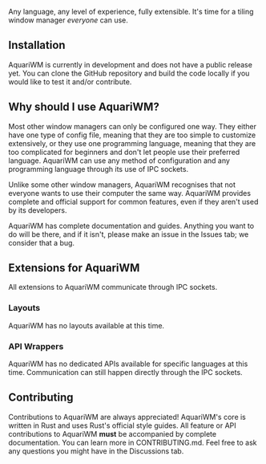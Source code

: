 Any language, any level of experience, fully extensible. It's time for a tiling window manager
*everyone* can use.

## Installation
AquariWM is currently in development and does not have a public release yet. You can clone the
GitHub repository and build the code locally if you would like to test it and/or contribute.

## Why should I use AquariWM?
Most other window managers can only be configured one way. They either have one type of config
file, meaning that they are too simple to customize extensively, or they use one programming
language, meaning that they are too complicated for beginners and don't let people use their
preferred language. AquariWM can use any method of configuration and any programming language
through its use of IPC sockets.

Unlike some other window managers, AquariWM recognises that not everyone wants to use their
computer the same way. AquariWM provides complete and official support for common features, even if
they aren't used by its developers.

AquariWM has complete documentation and guides. Anything you want to do will be there, and if it
isn't, please make an issue in the Issues tab; we consider that a bug.

## Extensions for AquariWM
All extensions to AquariWM communicate through IPC sockets.

### Layouts
AquariWM has no layouts available at this time.

### API Wrappers
AquariWM has no dedicated APIs available for specific languages at this time. Communication can
still happen directly through the IPC sockets.

## Contributing
Contributions to AquariWM are always appreciated! AquariWM's core is written in Rust and uses
Rust's official style guides. All feature or API contributions to AquariWM **must** be accompanied
by complete documentation. You can learn more in CONTRIBUTING.md. Feel free to ask any questions
you might have in the Discussions tab.
